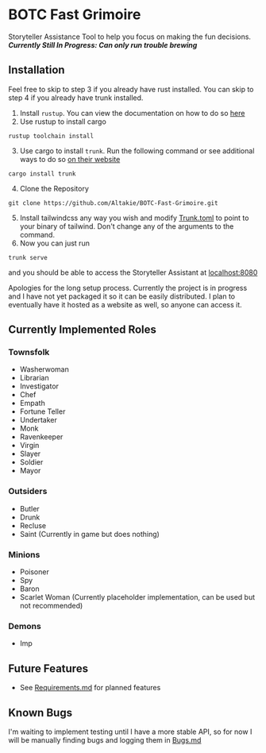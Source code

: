 # BOTC Fast Grimoire

Storyteller Assistance Tool to help you focus on making the fun decisions.  
***Currently Still In Progress: Can only run trouble brewing***

## Installation

Feel free to skip to step 3 if you already have rust installed. You can skip to step 4 if you already have trunk installed.

1. Install ```rustup```. You can view the documentation on how to do so [here](https://rust-lang.org/tools/install/)
2. Use rustup to install cargo

```shell
rustup toolchain install
```

3. Use cargo to install ```trunk```. Run the following command or see additional ways to do so [on their website](https://trunkrs.dev/#install)

```
cargo install trunk
```

4. Clone the Repository

```shell
git clone https://github.com/Altakie/BOTC-Fast-Grimoire.git
```

5. Install tailwindcss any way you wish and modify [Trunk.toml](./Trunk.toml) to point to your binary of tailwind. Don't change any of the arguments to the command.
6. Now you can just run

```shell
trunk serve
```

and you should be able to access the Storyteller Assistant at [localhost:8080](http://localhost:8080/)

Apologies for the long setup process. Currently the project is in progress and I have not yet packaged it so it can be easily distributed. I plan to eventually have it hosted as a website as well, so anyone can access it.

## Currently Implemented Roles

### Townsfolk

- Washerwoman
- Librarian
- Investigator
- Chef
- Empath
- Fortune Teller
- Undertaker
- Monk
- Ravenkeeper
- Virgin
- Slayer
- Soldier
- Mayor

### Outsiders

- Butler
- Drunk
- Recluse
- Saint (Currently in game but does nothing)

### Minions

- Poisoner
- Spy
- Baron
- Scarlet Woman (Currently placeholder implementation, can be used but not recommended)

### Demons

- Imp

## Future Features

- See [Requirements.md](./REQUIREMENTS.md) for planned features

## Known Bugs

I'm waiting to implement testing until I have a more stable API, so for now I will be manually finding bugs and logging them in [Bugs.md](./BUGS.md)
